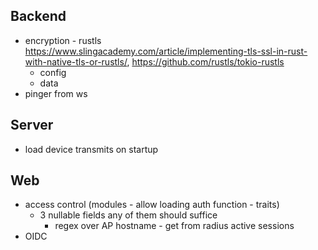 ## Backend
- encryption - rustls https://www.slingacademy.com/article/implementing-tls-ssl-in-rust-with-native-tls-or-rustls/, https://github.com/rustls/tokio-rustls
  - config
  - data
- pinger from ws
## Server 
- load device transmits on startup
## Web
- access control (modules - allow loading auth function - traits)
  - 3 nullable fields any of them should suffice
    - regex over AP hostname - get from radius active sessions
- OIDC